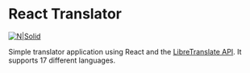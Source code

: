 # React Translator

[![N|Solid](https://avatars.githubusercontent.com/u/56833385?s=48&v=4)](http://www.codefulanito.com/)

Simple translator application using React and the [LibreTranslate API](https://libretranslate.de/).
It supports 17 different languages.